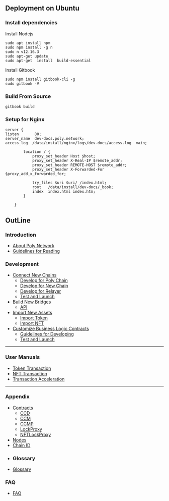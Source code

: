 ## Deployment on Ubuntu

### Install dependencies

Install Nodejs
````shell
sudo apt install npm
sudo npm install -g n
sudo n v12.16.3
sudo apt-get update
sudo apt-get  install  build-essential
````

Install Gitbook
````shell
sudo npm install gitbook-cli -g
sudo gitbook -V
````

### Build From Source
````
gitbook build
````
### Setup for Nginx
````
server {
listen       80;
server_name  dev-docs.poly.network;
access_log  /data/install/nginx/logs/dev-docs/access.log  main;

        location / {
            proxy_set_header Host $host;
            proxy_set_header X-Real-IP $remote_addr;
            proxy_set_header REMOTE-HOST $remote_addr;
            proxy_set_header X-Forwarded-For $proxy_add_x_forwarded_for;

            try_files $uri $uri/ /index.html;
            root   /data/install/dev-docs/_book;
            index  index.html index.htm;
        }

    }

````

## OutLine

### Introduction
* [About Poly Network](introduction.md)
* [Guidelines for Reading](guideline.md)

### Development
* [Connect New Chains](new_chain/readme.md)
  * [Develop for Poly Chain](new_chain/relay_chain/relay_chain_development.md)
  * [Develop for New Chain](new_chain/side_chain/contracts.md)
  * [Develop for Relayer](new_chain/relayer/relayer.md)
  * [Test and Launch](new_chain/launch_and_test/launch.md)
* [Build New Bridges](new_product/integrate_bridge/readme.md)
  * [API](new_product/integrate_bridge/bridge.md)
* [Import New Assets](new_product/integrate_assets/readme.md)
  * [Import Token](new_product/integrate_assets/token.md)
  * [Import NFT](new_product/integrate_assets/nft.md)
* [Customize Business Logic Contracts](new_product/integrate_contracts/readme.md)
  * [Guidelines for Developing](new_product/integrate_contracts/Customizing_Business_Logic_Contract.md)
  * [Test and Launch](new_product/integrate_contracts/launch.md)

----
### User Manuals
* [Token Transaction](Core_Smart_Contract/User_Manuals/Token_Transaction.md)
* [NFT Transaction](Core_Smart_Contract/User_Manuals/NFT_Transaction.md)
* [Transaction Acceleration](Core_Smart_Contract/User_Manuals/Transaction_Acceleration.md)
----
### Appendix
* [Contracts]()
  * [CCD](Core_Smart_Contract/Contract/CCD.md)
  * [CCM](Core_Smart_Contract/Contract/CCM.md)
  * [CCMP](Core_Smart_Contract/Contract/CCMP.md)
  * [LockProxy](Core_Smart_Contract/Contract/LockProxy.md)
  * [NFTLockProxy](Core_Smart_Contract/Contract/NFTLockProxy.md)
* [Nodes](Core_Smart_Contract/Nodes/Nodes.md)
* [Chain ID](Core_Smart_Contract/Chain_ID/Chain_ID.md)
* ### Glossary
* [Glossary](GLOSSARY.md)

### FAQ
* [FAQ](FAQ/template.md)
